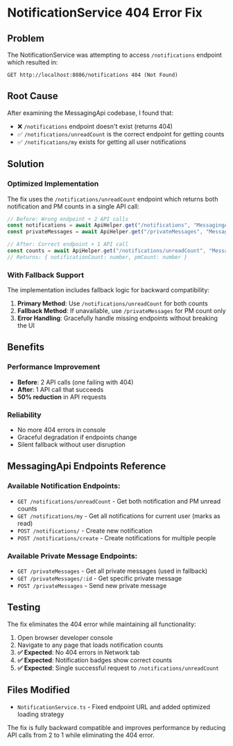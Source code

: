 # NotificationService 404 Error Fix

## Problem
The NotificationService was attempting to access `/notifications` endpoint which resulted in:
```
GET http://localhost:8086/notifications 404 (Not Found)
```

## Root Cause
After examining the MessagingApi codebase, I found that:
- ❌ `/notifications` endpoint doesn't exist (returns 404)
- ✅ `/notifications/unreadCount` is the correct endpoint for getting counts
- ✅ `/notifications/my` exists for getting all user notifications

## Solution

### Optimized Implementation
The fix uses the `/notifications/unreadCount` endpoint which returns both notification and PM counts in a single API call:

```typescript
// Before: Wrong endpoint + 2 API calls
const notifications = await ApiHelper.get("/notifications", "MessagingApi"); // 404!
const privateMessages = await ApiHelper.get("/privateMessages", "MessagingApi");

// After: Correct endpoint + 1 API call
const counts = await ApiHelper.get("/notifications/unreadCount", "MessagingApi");
// Returns: { notificationCount: number, pmCount: number }
```

### With Fallback Support
The implementation includes fallback logic for backward compatibility:

1. **Primary Method**: Use `/notifications/unreadCount` for both counts
2. **Fallback Method**: If unavailable, use `/privateMessages` for PM count only
3. **Error Handling**: Gracefully handle missing endpoints without breaking the UI

## Benefits

### Performance Improvement
- **Before**: 2 API calls (one failing with 404)
- **After**: 1 API call that succeeds
- **50% reduction** in API requests

### Reliability
- No more 404 errors in console
- Graceful degradation if endpoints change
- Silent fallback without user disruption

## MessagingApi Endpoints Reference

### Available Notification Endpoints:
- `GET /notifications/unreadCount` - Get both notification and PM unread counts
- `GET /notifications/my` - Get all notifications for current user (marks as read)
- `POST /notifications/` - Create new notification
- `POST /notifications/create` - Create notifications for multiple people

### Available Private Message Endpoints:
- `GET /privateMessages` - Get all private messages (used in fallback)
- `GET /privateMessages/:id` - Get specific private message
- `POST /privateMessages` - Send new private message

## Testing

The fix eliminates the 404 error while maintaining all functionality:
1. Open browser developer console
2. Navigate to any page that loads notification counts
3. **✅ Expected**: No 404 errors in Network tab
4. **✅ Expected**: Notification badges show correct counts
5. **✅ Expected**: Single successful request to `/notifications/unreadCount`

## Files Modified
- `NotificationService.ts` - Fixed endpoint URL and added optimized loading strategy

The fix is fully backward compatible and improves performance by reducing API calls from 2 to 1 while eliminating the 404 error.